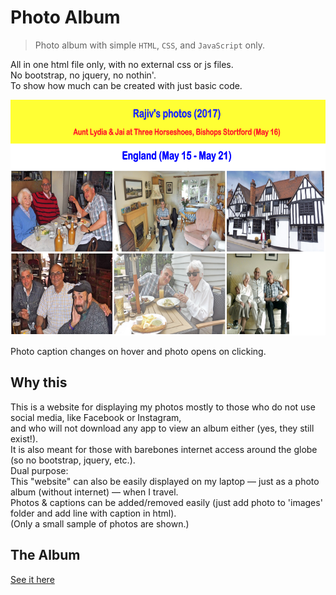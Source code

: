 # Photo Album

> Photo album with simple `HTML`, `CSS`, and `JavaScript` only.

All in one html file only, with no external css or js files.<br>
No bootstrap, no jquery, no nothin'.<br>
To show how much can be created with just basic code.

<p align="center">
  <img src="/images/album_screenshot.png" alt="Photo album screenshot"
       width="654" height="377">
</p>

Photo caption changes on hover and photo opens on clicking.

## Why this

This is a website for displaying my photos mostly to those who do not use social media, like Facebook or Instagram,<br>
and who will not download any app to view an album either (yes, they still exist!). <br>
It is also meant for those with barebones internet access around the globe (so no bootstrap, jquery, etc.).<br>
Dual purpose:<br>
This "website" can also be easily displayed on my laptop &mdash; just as a photo album (without internet) &mdash; when I travel.<br>
Photos & captions can be added/removed easily (just add photo to 'images' folder and add line with caption in html).<br>
(Only a small sample of photos are shown.)

## The Album

<a href="https://rajiv-shankar.github.io/Photo-Album/" target="_blank">See it here</a>